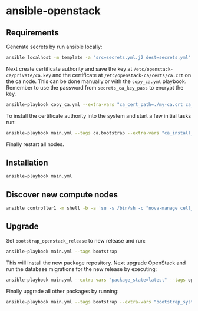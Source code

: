 # ansible-openstack

## Requirements

Generate secrets by run ansible locally:

```sh
ansible localhost -m template -a "src=secrets.yml.j2 dest=secrets.yml"
```

Next create certificate authority and save the key at `/etc/openstack-ca/private/ca.key`
and the certificate at `/etc/openstack-ca/certs/ca.crt` on the ca node. This can be done manually or
with the `copy_ca.yml` playbook. Remember to use the password from `secrets_ca_key_pass` to encrypt the key.

```sh
ansible-playbook copy_ca.yml --extra-vars "ca_cert_path=./my-ca.crt ca_key_path=./my-ca.key"
```

To install the certificate authority into the system and start a few initial tasks run:

```sh
ansible-playbook main.yml --tags ca,bootstrap --extra-vars "ca_install_trust=true bootstrap_system_upgrade=true"
```

Finally restart all nodes.

## Installation

```sh
ansible-playbook main.yml
```

## Discover new compute nodes

```sh
ansible controller1 -m shell -b -a 'su -s /bin/sh -c "nova-manage cell_v2 discover_hosts" nova'
```

## Upgrade

Set `bootstrap_openstack_release` to new release and run:

```sh
ansible-playbook main.yml --tags bootstrap
```

This will install the new package repository.
Next upgrade OpenStack and run the database migrations for the new release by executing:

```sh
ansible-playbook main.yml --extra-vars "package_state=latest" --tags openstack
```

Finally upgrade all other packages by running:

```sh
ansible-playbook main.yml --tags bootstrap --extra-vars "bootstrap_system_upgrade=true"
```
